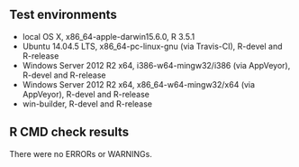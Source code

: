 ## Test environments
* local OS X, x86_64-apple-darwin15.6.0, R 3.5.1
* Ubuntu 14.04.5 LTS, x86_64-pc-linux-gnu (via Travis-CI), R-devel and R-release
* Windows Server 2012 R2 x64, i386-w64-mingw32/i386 (via AppVeyor), R-devel and R-release
* Windows Server 2012 R2 x64, x86_64-w64-mingw32/x64 (via AppVeyor), R-devel and R-release
* win-builder, R-devel and R-release

## R CMD check results
There were no ERRORs or WARNINGs.
